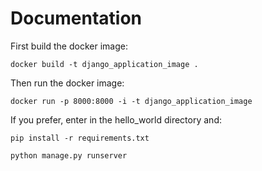 # Documentation

First build the docker image:

```
docker build -t django_application_image .
```

Then run the docker image:

```
docker run -p 8000:8000 -i -t django_application_image
```

If you prefer, enter in the hello_world directory and:

```
pip install -r requirements.txt
```

```
python manage.py runserver
```
